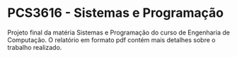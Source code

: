# PCS3616 - Sistemas e Programação

Projeto final da matéria Sistemas e Programação do curso de Engenharia de Computação. O relatório em formato pdf contém mais detalhes sobre o trabalho realizado.
